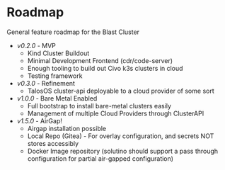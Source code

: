 # Roadmap

General feature roadmap for the Blast Cluster

- *v0.2.0* - MVP
  - Kind Cluster Buildout
  - Minimal Development Frontend (cdr/code-server)
  - Enough tooling to build out Civo k3s clusters in cloud
  - Testing framework
- *v0.3.0* - Refinement
  - TalosOS cluster-api deployable to a cloud provider of some sort
- *v1.0.0* - Bare Metal Enabled
  - Full bootstrap to install bare-metal clusters easily
  - Management of multiple Cloud Providers through ClusterAPI
- *v1.5.0* - AirGap!
  - Airgap installation possible
  - Local Repo (Gitea) - For overlay configuration, and secrets NOT stores accessibly
  - Docker Image repository (solutino should support a pass through configuration for partial air-gapped configuration)
